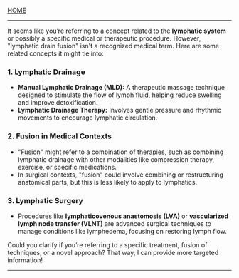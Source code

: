 [HOME](/README.md)      

---      


It seems like you’re referring to a concept related to the **lymphatic system** or possibly a specific medical or therapeutic procedure. However, "lymphatic drain fusion" isn't a recognized medical term. Here are some related concepts it might tie into:

### 1. **Lymphatic Drainage**
   - **Manual Lymphatic Drainage (MLD):** A therapeutic massage technique designed to stimulate the flow of lymph fluid, helping reduce swelling and improve detoxification.
   - **Lymphatic Drainage Therapy:** Involves gentle pressure and rhythmic movements to encourage lymphatic circulation.

### 2. **Fusion in Medical Contexts**
   - "Fusion" might refer to a combination of therapies, such as combining lymphatic drainage with other modalities like compression therapy, exercise, or specific medications.
   - In surgical contexts, "fusion" could involve combining or restructuring anatomical parts, but this is less likely to apply to lymphatics.

### 3. **Lymphatic Surgery**
   - Procedures like **lymphaticovenous anastomosis (LVA)** or **vascularized lymph node transfer (VLNT)** are advanced surgical techniques to manage conditions like lymphedema, focusing on restoring lymph flow.

Could you clarify if you’re referring to a specific treatment, fusion of techniques, or a novel approach? That way, I can provide more targeted information!

---   

